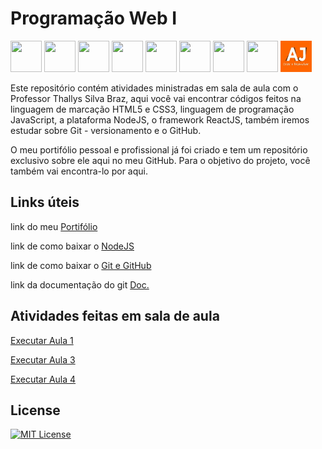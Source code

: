 # Programação Web I

<img src="https://cdn.jsdelivr.net/gh/devicons/devicon@latest/icons/html5/html5-plain.svg" width="50" height="50"/> <img src="https://cdn.jsdelivr.net/gh/devicons/devicon@latest/icons/css3/css3-plain.svg" width="50" height="50"/> <img src="https://cdn.jsdelivr.net/gh/devicons/devicon@latest/icons/javascript/javascript-plain.svg" width="50" height="50"/> <img src="https://cdn.jsdelivr.net/gh/devicons/devicon@latest/icons/typescript/typescript-plain.svg" width="50" height="50"/> <img src="https://cdn.jsdelivr.net/gh/devicons/devicon@latest/icons/nodejs/nodejs-plain.svg" width="50" height="50"/> <img src="https://cdn.jsdelivr.net/gh/devicons/devicon@latest/icons/react/react-original.svg" width="50" height="50"/> <img src="https://cdn.jsdelivr.net/gh/devicons/devicon@latest/icons/git/git-plain.svg" width="50" height="50"/> <img src="https://img.icons8.com/?size=512&id=bVGqATNwfhYq&format=png" width="50" height="50"/> <img src="Imagens/Logo.jpg" alt="Logo" width="50" height="50">

Este repositório contém atividades ministradas em sala de aula com o Professor Thallys Silva Braz, aqui você vai encontrar códigos feitos na linguagem de marcação HTML5 e CSS3, linguagem de programação JavaScript, a plataforma NodeJS, o framework ReactJS, também iremos estudar sobre Git - versionamento e o GitHub.

O meu portifólio pessoal e profissional já foi criado e tem um repositório exclusivo sobre ele aqui no meu GitHub. Para o objetivo do projeto, você também vai encontra-lo por aqui.

## Links úteis

link do meu <a href= "https://anajulialeite.github.io/Meu_Portifolio/">Portifólio</a>

link de como baixar o <a href= "https://nodejs.org/en">NodeJS</a>

link de como baixar o <a href= "https://www.youtube.com/watch?v=gMh6lrXibWY&t=1893s">Git e GitHub</a>

link da documentação do git <a href= "https://git-scm.com/doc">Doc.</a>

## Atividades feitas em sala de aula

<a href= "https://anajulialeite.github.io/ProgramacaoWebI/Aula%201/Aula%201.html">Executar Aula 1</a>

<a href= "https://anajulialeite.github.io/ProgramacaoWebI/Aula%203/index.html">Executar Aula 3</a>

<a href= "https://anajulialeite.github.io/ProgramacaoWebI/Aula%204/index.html">Executar Aula 4</a>



## License

[![MIT License](https://img.shields.io/badge/License-MIT-%231C003F.svg)](./LICENSE)

